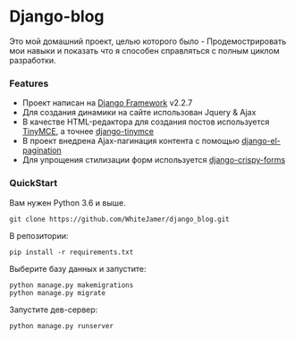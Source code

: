 # Django-blog
Это мой домашний проект, целью которого было - Продемострировать мои навыки и показать что я способен справляться с полным циклом разработки.

### Features
- Проект написан на [Django Framework](https://www.djangoproject.com/ "Django Framework") v2.2.7
- Для создания динамики на сайте использован Jquery & Ajax
- В качестве HTML-редактора для создания постов используется [TinyMCE](https://www.tiny.cloud/get-tiny "TinyMCE"), а точнее [django-tinymce](https://github.com/aljosa/django-tinymce "django-tinymce")
- В проект внедрена Ajax-пагинация контента с помощью [django-el-pagination](https://github.com/shtalinberg/django-el-pagination/tree/master "django-el-pagination-package") 
- Для упрощения стилизации форм используется [django-crispy-forms](https://github.com/django-crispy-forms/django-crispy-forms "django-crispy-forms")

### QuickStart
Вам нужен Python 3.6 и выше.
	
    git clone https://github.com/WhiteJamer/django_blog.git
В репозитории:


    pip install -r requirements.txt
Выберите базу данных и запустите:


    python manage.py makemigrations
    python manage.py migrate
Запустите дев-сервер:


    python manage.py runserver
